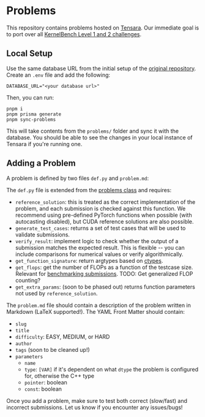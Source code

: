 # Problems
This repository contains problems hosted on [Tensara](https://tensara.org/). Our immediate goal is to port over all [KernelBench Level 1 and 2 challenges](https://github.com/ScalingIntelligence/KernelBench/tree/main/KernelBench). 

## Local Setup
Use the same database URL from the initial setup of the [original repository](https://github.com/tensara/tensara). Create an `.env` file and add the following:
```
DATABASE_URL="<your database url>"
```

Then, you can run:
```
pnpm i
pnpm prisma generate
pnpm sync-problems
```

This will take contents from the `problems/` folder and sync it with the database. You should be able to see the changes in your local instance of Tensara if you're running one. 

## Adding a Problem
A problem is defined by two files `def.py` and `problem.md`:

The `def.py` file is extended from the [problems class](https://github.com/tensara/tensara/blob/main/engine/problem.py) and requires:
- `reference_solution`: this is treated as the correct implementation of the problem, and each submission is checked against this function. We recommend using pre-defined PyTorch functions when possible (with autocasting disabled), but CUDA reference solutions are also possible.
- `generate_test_cases`: returns a set of test cases that will be used to validate submissions.
- `verify_result`: implement logic to check whether the output of a submission matches the expected result. This is flexible -- you can include comparisons for numerical values or verify algorithmically. 
- `get_function_signature`: return argtypes based on [ctypes](https://docs.python.org/3/library/ctypes.html).
- `get_flops`: get the number of FLOPs as a function of the testcase size. Relevant for [benchmarking submissions](https://tensara.org/blog/benchmarking-solutions).
TODO: Get generalized FLOP counting?
- `get_extra_params`: (soon to be phased out) returns function parameters not used by `reference_solution`.

The `problem.md` file should contain a description of the problem written in Markdown (LaTeX supported!). The YAML Front Matter should contain:
- `slug`
- `title`
- `difficulty`: EASY, MEDIUM, or HARD
- `author`
- `tags` (soon to be cleaned up!)
- `parameters`
  - `name`
  - `type`: `[VAR]` if it's dependent on what `dtype` the problem is configured for, otherwise the C++ type
  - `pointer`: boolean
  - `const`: boolean
 
Once you add a problem, make sure to test both correct (slow/fast) and incorrect submissions. Let us know if you encounter any issues/bugs!

